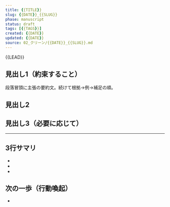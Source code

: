 ```yaml
---
title: {{TITLE}}
slug: {{DATE}}_{{SLUG}}
phase: manuscript
status: draft
tags: [{{TAGS}}]
created: {{DATE}}
updated: {{DATE}}
source: 02_クリーン/{{DATE}}_{{SLUG}}.md
---
```


<!-- リード（120字前後）：読者の得られる価値を明示 -->
{{LEAD}}

## 見出し1（約束すること）
段落冒頭に主張の要約文。続けて根拠→例→補足の順。

## 見出し2

## 見出し3（必要に応じて）

---
## 3行サマリ
- 
- 
- 

## 次の一歩（行動喚起）
- 

